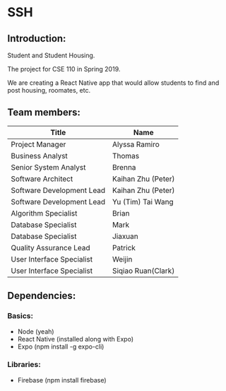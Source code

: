 # SSH


## Introduction: 

Student and Student Housing. 

The project for CSE 110 in Spring 2019. 

We are creating a React Native app that would allow students to find and post housing, roomates, etc. 


## Team members: 

| Title                     | Name
| ------------------------- | --------------------
| Project Manager           | Alyssa Ramiro
| Business Analyst          | Thomas
| Senior System Analyst     | Brenna
| Software Architect        | Kaihan Zhu (Peter)  
| Software Development Lead | Kaihan Zhu (Peter)  
| Software Development Lead | Yu (Tim) Tai Wang
| Algorithm Specialist      | Brian
| Database Specialist       | Mark
| Database Specialist       | Jiaxuan
| Quality Assurance Lead    | Patrick
| User Interface Specialist | Weijin
| User Interface Specialist | Siqiao Ruan(Clark)


## Dependencies: 

### Basics: 
* Node (yeah)
* React Native (installed along with Expo)
* Expo (npm install -g expo-cli)

### Libraries: 
* Firebase (npm install firebase)

